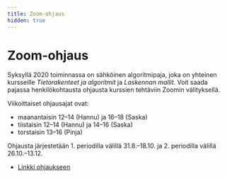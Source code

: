 ```yaml
---
title: Zoom-ohjaus
hidden: true
---
```


# Zoom-ohjaus

Syksyllä 2020 toiminnassa on sähköinen algoritmipaja, joka on yhteinen kursseille _Tietorakenteet ja algoritmit_ ja _Laskennan mallit_. Voit saada pajassa henkilökohtausta ohjausta kurssien tehtäviin Zoomin välityksellä.

Viikoittaiset ohjausajat ovat:

* maanantaisin 12–14 (Hannu) ja 16–18 (Saska)
* tiistaisin 12–14 (Hannu) ja 14–16 (Saska)
* torstaisin 13–16 (Pinja)

Ohjausta järjestetään 1. periodilla välillä 31.8.–18.10. ja 2. periodilla välillä 26.10.–13.12.

* [Linkki ohjaukseen](https://helsinki.zoom.us/j/64842211733?pwd=ZVdOK3J6bFJFYktKU2V5NWRFek1RZz09)
